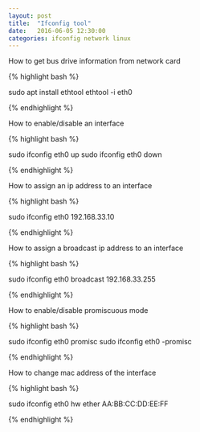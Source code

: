 ```yaml
---
layout: post
title:  "Ifconfig tool"
date:   2016-06-05 12:30:00
categories: ifconfig network linux
---
```


How to get bus drive information from network card

{% highlight bash %}

sudo apt install ethtool
ethtool -i eth0

{% endhighlight %}


How to enable/disable an interface

{% highlight bash %}

sudo ifconfig eth0 up
sudo ifconfig eth0 down

{% endhighlight %}


How to assign an ip address to an interface

{% highlight bash %}

sudo ifconfig eth0 192.168.33.10

{% endhighlight %}


How to assign a broadcast ip address to an interface

{% highlight bash %}

sudo ifconfig eth0 broadcast 192.168.33.255

{% endhighlight %}


How to enable/disable promiscuous mode

{% highlight bash %}

sudo ifconfig eth0 promisc
sudo ifconfig eth0 -promisc

{% endhighlight %}


How to change mac address of the interface

{% highlight bash %}

sudo ifconfig eth0 hw ether AA:BB:CC:DD:EE:FF

{% endhighlight %}
